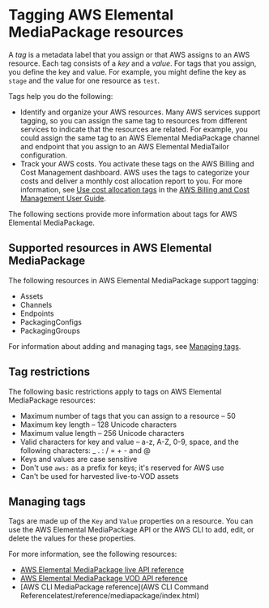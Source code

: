 # Tagging AWS Elemental MediaPackage resources<a name="tagging"></a>

A *tag* is a metadata label that you assign or that AWS assigns to an AWS resource\. Each tag consists of a *key* and a *value*\. For tags that you assign, you define the key and value\. For example, you might define the key as `stage` and the value for one resource as `test`\.

Tags help you do the following:
+ Identify and organize your AWS resources\. Many AWS services support tagging, so you can assign the same tag to resources from different services to indicate that the resources are related\. For example, you could assign the same tag to an AWS Elemental MediaPackage channel and endpoint that you assign to an AWS Elemental MediaTailor configuration\.
+ Track your AWS costs\. You activate these tags on the AWS Billing and Cost Management dashboard\. AWS uses the tags to categorize your costs and deliver a monthly cost allocation report to you\. For more information, see [Use cost allocation tags](https://docs.aws.amazon.com/awsaccountbilling/latest/aboutv2/cost-alloc-tags.html) in the [AWS Billing and Cost Management User Guide](https://docs.aws.amazon.com/awsaccountbilling/latest/aboutv2/)\.

The following sections provide more information about tags for AWS Elemental MediaPackage\.

## Supported resources in AWS Elemental MediaPackage<a name="supported-resources"></a>

The following resources in AWS Elemental MediaPackage support tagging: 
+ Assets
+ Channels
+ Endpoints
+ PackagingConfigs
+ PackagingGroups

For information about adding and managing tags, see [Managing tags](#tagging-add-edit-delete)\.

## Tag restrictions<a name="tagging-restrictions"></a>

The following basic restrictions apply to tags on AWS Elemental MediaPackage resources:
+ Maximum number of tags that you can assign to a resource – 50 
+ Maximum key length – 128 Unicode characters 
+ Maximum value length – 256 Unicode characters 
+ Valid characters for key and value – a\-z, A\-Z, 0\-9, space, and the following characters: \_ \. : / = \+ \- and @
+ Keys and values are case sensitive
+ Don't use `aws:` as a prefix for keys; it's reserved for AWS use
+ Can't be used for harvested live\-to\-VOD assets

## Managing tags<a name="tagging-add-edit-delete"></a>

Tags are made up of the `Key` and `Value` properties on a resource\. You can use the AWS Elemental MediaPackage API or the AWS CLI to add, edit, or delete the values for these properties\.

For more information, see the following resources:
+ [AWS Elemental MediaPackage live API reference](https://docs.aws.amazon.com/mediapackage/latest/apireference/resources.html)
+ [AWS Elemental MediaPackage VOD API reference](https://docs.aws.amazon.com/mediapackage-vod/latest/apireference/resources.html)
+ [AWS CLI MediaPackage reference](AWS CLI Command Referencelatest/reference/mediapackage/index.html)